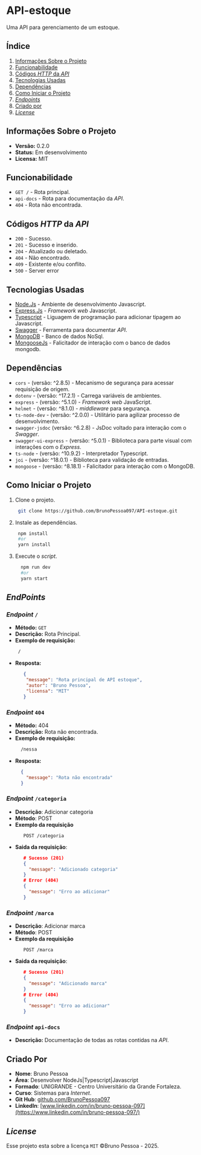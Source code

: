 # API-estoque
Uma API para gerenciamento de um estoque.

## Índice
1. [Informações Sobre o Projeto](#informacoes-sobre-o-projeto)
2. [Funcionabilidade](#funcionabilidade)
3. [Códigos _HTTP_ da _API_](#codigos-http-da-api)
4. [Tecnologias Usadas](#tecnologias-usadas)
5. [Dependências](#dependencias)
6. [Como Iniciar o Projeto](#como-iniciar-o-projeto)
7. [_Endpoints_](#endpoints)
8. [Criado por](#criado-por)
9. [_License_](#license)

## Informações Sobre o Projeto 
- **Versão:** 0.2.0
- **Status:** Em desenvolvimento
- **Licensa:** MIT

## Funcionabilidade
- `GET /` - Rota principal.
- `api-docs` - Rota para documentação da _API_.
- `404` - Rota não encontrada.

## Códigos _HTTP_ da _API_
- `200` - Sucesso.
- `201` - Sucesso e inserido.
- `204` - Atualizado ou deletado.
- `404` - Não encontrado.
- `409` - Existente e/ou conflito.
- `500` - Server error

## Tecnologias Usadas
- [Node.Js](https://nodejs.org/pt) - Ambiente de desenvolvimento Javascript.
- [Express.Js](https://expressjs.com/) - _Framework web_ Javascript.
- [Typescript](https://www.typescriptlang.org/) - Liguagem de programação para adicionar tipagem ao Javascript.
- [Swagger](https://swagger.io/) - Ferramenta para documentar _API_.
- [MongoDB](https://www.mongodb.com/) - Banco de dados NoSql.
- [MongooseJs](https://mongoosejs.com/) - Falicitador de interação com o banco de dados mongodb.

## Dependências
- `cors` - (versão: ^2.8.5) - Mecanismo de segurança para acessar requisição de origem.
- `dotenv` - (versão: ^17.2.1) - Carrega variáveis de ambientes.
- `express` - (versão: ^5.1.0) - _Framework web_ JavaScript.
- `helmet` - (versão: ^8.1.0) - _middleware_ para segurança.
- `ts-node-dev` - (versão: ^2.0.0) - Utilitário para agilizar processo de desenvolvimento.
- `swagger-jsdoc` (versão: ^6.2.8) - JsDoc voltado para interação com o _Swagger_.
- `swagger-ui-express` - (versão: ^5.0.1) - Biblioteca para parte visual com interações com o _Express_.
- `ts-node` - (versão: ^10.9.2) - Interpretador Typescript.
- `joi` - (versão: ^18.0.1) - Biblioteca para validação de entradas.
- `mongoose` - (versão: ^8.18.1) - Falicitador para interação com o MongoDB.

## Como Iniciar o Projeto 
1. Clone o projeto.
   ```bash
    git clone https://github.com/BrunoPessoa097/API-estoque.git
   ```
2. Instale as dependências.
   ```bash
    npm install
    #or
    yarn install
   ```
3. Execute o _script_.
   ```bash
     npm run dev
     #or
     yarn start
   ```

## _EndPoints_
### _Endpoint_ `/`
* **Método:** `GET`
* **Descrição:** Rota Principal.
* **Exemplo de requisição:**
  ```bash
   /
  ```
* **Resposta:**
  ```json
     {
      "message": "Rota principal de API estoque",
      "autor": "Bruno Pessoa",
      "licensa": "MIT"
     }
  ```
  
### _Endpoint_ `404`
* **Método:** 404
* **Descrição:** Rota não encontrada.
* **Exemplo de requisição:**
  ```bash
    /nessa
  ```
* **Resposta:**
  ```json
    {
      "message": "Rota não encontrada"
    }
  ```
### _Endpoint_ `/categoria`
* **Descrição**: Adicionar categoria
* **Método**: POST
* **Exemplo da requisição**
  ```shell
     POST /categoria
  ```
* **Saida da requisição**:
  ```json
     # Sucesso (201)
     {
       "message": "Adicionado categoria"
     }
     # Error (404)
     {
       "message": "Erro ao adicionar"
     }
  ```
### _Endpoint_ `/marca`
* **Descrição**: Adicionar marca
* **Método**: POST
* **Exemplo da requisição**
  ```shell
     POST /marca
  ```
* **Saida da requisição**:
  ```json
     # Sucesso (201)
     {
       "message": "Adicionado marca"
     }
     # Error (404)
     {
       "message": "Erro ao adicionar"
     }
  ```

### _Endpoint_ `api-docs`
* **Descrição:** Documentação de todas as rotas contidas na _API_.

## Criado Por
* **Nome**: Bruno Pessoa
* **Área**: Desenvolver NodeJs|Typescript|Javascript
* **Formado**: UNIGRANDE - Centro Universitário da Grande Fortaleza.
* **Curso**: Sistemas para _Internet_.
* **Git Hub**: [github.com/BrunoPessoa097](https://github.com/BrunoPessoa097/api-agenda.git)
* **LinkedIn**: [www.linkedin.com/in/bruno-pessoa-097](https://www.linkedin.com/in/bruno-pessoa-097/)

## _License_
Esse projeto esta sobre a licença `MIT` ©Bruno Pessoa - 2025.